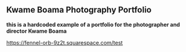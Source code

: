 ## Kwame Boama Photography Portfolio

**this is a hardcoded example of a portfolio for the photographer and director Kwame Boama**

https://fennel-orb-9z2t.squarespace.com/test
